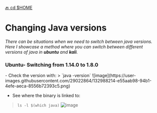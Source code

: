 [🔙 cd $HOME](https://benmoose39.github.io/TricksMoose)

<h1>Changing Java versions</h1>
<p><i>There can be situations when we need to switch between java versions. Here I showcase a method where you can switch between different versions of java in <b>ubuntu</b> and <b>kali</b>.
  </i></p>

<h3>Ubuntu- Switching from 1.14.0 to 1.8.0</h3>
- Check the version with:
> `java -version`
![image](https://user-images.githubusercontent.com/29022864/132988214-e55aab98-94b1-4efe-aeca-8556b72393c5.png)

- See where the binary is linked to:
> `ls -l $(which java)`
![image](https://user-images.githubusercontent.com/29022864/132993428-4e8ffa02-2b64-4c78-88c3-67121088d14a.png)

